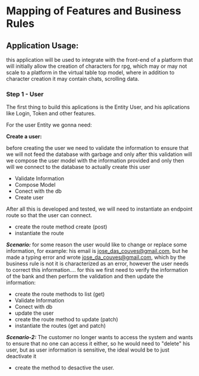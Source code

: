 # Mapping of Features and Business Rules

## Application Usage:

this application will be used to integrate with the front-end of a platform that will initially allow the creation of characters for rpg, which may or may not scale to a platform in the virtual table top model, where in addition to character creation it may contain chats, scrolling data.

### Step 1 - User 

The first thing to build this aplications is the Entity User, and his aplications like Login, Token and other features.

For the user Entity we gonna need:

**Create a user:**

before creating the user we need to validate the information to ensure that we will not feed the database with garbage and only after this validation will we compose the user model with the information provided and only then will we connect to the database to actually create this user

* Validate Information
* Compose Model
* Conect with the db
* Create user

After all this is developed and tested, we will need to instantiate an endpoint route so that the user can connect.

* create the route method create (post)
* instantiate the route

***Scenario:*** for some reason the user would like to change or replace some information, for example: his email is jose_das_couves@gmail.com, but he made a typing error and wrote jose_da_couves@gmail.com, which by the business rule is not it is characterized as an error, however the user needs to correct this information.... for this we first need to verify the information of the bank and then perform the validation and then update the information:

* create the route methods to list (get) 
* Validate Information
* Conect with db
* update the user
* create the route method to update (patch)
* instantiate the routes (get and patch) 

***Scenario-2:*** The customer no longer wants to access the system and wants to ensure that no one can access it either, so he would need to "delete" his user, but as user information is sensitive, the ideal would be to just deactivate it

* create the method to desactive the user.

